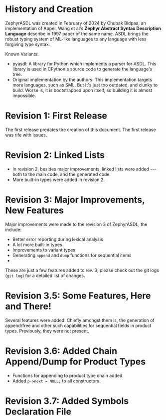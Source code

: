 # History and Creation

ZephyrASDL was created in February of 2024 by Chubak Bidpaa, an implementation of Appel, Wang et al's **Zephyr Abstract Syntax Description Language** describe in 1997 paper of the same name. ASDL brings the robust typing system of ML-like languages to any language with less forgiving type syntax.

Known Variants:
* pyasdl: A library for Python which implements a parser for ASDL. This library is used in CPython's source code to generate the language's tree.
* Original implementation by the authors: This implementation targets more languages, such as SML. But It's just too outdated, and clunky to build. Worse is, it is bootstrapped upon itself, so building it is almost impossible.


# Revision 1: First Release

The first release predates the creation of this document. The first release was rife with issues.


# Revision 2: Linked Lists

* In revision 2, besides major improvements, linked lists were added --- both to the main code, and the generated code.
* More built-in types were added in revision 2.


# Revision 3: Major Improvements, New Features

Major improvements were made to the revision 3 of ZephyrASDL, the include:

* Better error reporting during lexical analysis
* A lot more built-in types
* Improvements to variant types
* Generating `append` and `dump` functions for sequential items
* 


These are just a few features added to rev. 3; please check out the git logs (`git log`) for a detailed list of changes.

# Revision 3.5: Some Features, Here and There!

Several features were added. Chiefly amongst them is, the generation of append/free and other such capabilities for sequential fields in product types. Previously, they were not present.


# Revision 3.6: Added Chain Append/Dump for Product Types


* Functions for appending to product type chain added.
* Added `p->next = NULL;` to all constructors.


# Revision 3.7: Added Symbols Declaration File
